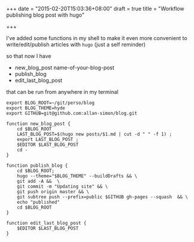 +++
date = "2015-02-20T15:03:36+08:00"
draft = true
title = "Workflow publishing blog post with hugo"

+++

I've added some functions in my shell to make it even more convenient
to write/edit/publish articles with `hugo` (just a self reminder)

so that now I have 

  * new_blog_post name-of-your-blog-post
  * publish_blog
  * edit_last_blog_post

that can be run from anywhere in my terminal

```
export BLOG_ROOT=~/git/perso/blog
export BLOG_THEME=hyde
export GITHUB=git@github.com:allan-simon/blog.git

function new_blog_post {
    cd $BLOG_ROOT
    LAST_BLOG_POST=$(hugo new posts/$1.md | cut -d " " -f 1) ;
    export LAST_BLOG_POST ;
    $EDITOR $LAST_BLOG_POST
    cd -
}

function publish_blog {
    cd $BLOG_ROOT;
    hugo --theme="$BLOG_THEME" --buildDrafts && \
    git add -A &&  \
    git commit -m "Updating site" && \
    git push origin master && \
    git subtree push --prefix=public $GITHUB gh-pages --squash  && \
    echo "published"
    cd $BLOG_ROOT
}

function edit_last_blog_post {
    $EDITOR $LAST_BLOG_POST
}
```

